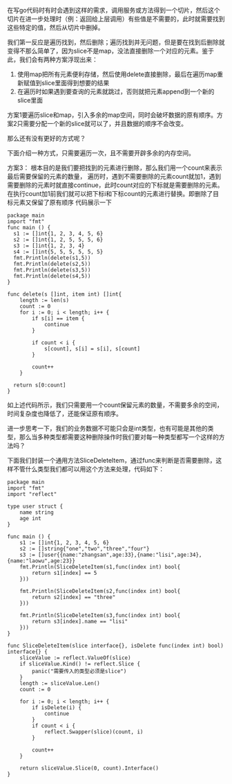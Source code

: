 在写go代码时有时会遇到这样的需求，调用服务或方法得到一个切片，然后这个切片在进一步处理时（例：返回给上层调用）有些值是不需要的，此时就需要找到这些特定的值，然后从切片中删掉。

我们第一反应是遍历找到，然后删除；遍历找到并无问题，但是要在找到后删除就变得不那么简单了，因为slice不是map，没法直接删除一个对应的元素。鉴于此，我们会有两种方案浮现出来：

1. 使用map把所有元素便利存储，然后使用delete直接删除，最后在遍历map重新赋值到slice里面得到想要的结果
2. 在遍历时如果遇到要查询的元素就跳过，否则就把元素append到一个新的slice里面

方案1要遍历slice和map，引入多余的map空间，同时会破坏数据的原有顺序。方案2只需要分配一个新的slice就可以了，并且数据的顺序不会改变。

那么还有没有更好的方式呢？

下面介绍一种方式，只需要遍历一次，且不需要开辟多余的内存空间。

方案3：
根本目的是我们要把找到的元素进行删除，那么我们用一个count来表示最后需要保留的元素的数量，
遍历时，遇到不需要删除的元素count就加1，遇到需要删除的元素时就直接continue，此时count对应的下标就是需要删除的元素。
在执行count加1前我们就可以把下标i和下标count的元素进行替换。即删除了目标元素又保留了原有顺序
代码展示一下

```golang
package main
import "fmt"
func main () {
  s1 := []int{1, 2, 3, 4, 5, 6}
  s2 := []int{1, 2, 5, 5, 5, 6}
  s3 := []int{1, 2, 3, 4}
  s4 := []int{5, 5, 5, 5, 5, 5}
  fmt.Println(delete(s1,5))
  fmt.Println(delete(s2,5))
  fmt.Println(delete(s3,5))
  fmt.Println(delete(s4,5))
}

func delete(s []int, item int) []int{
    length := len(s)
    count := 0
    for i := 0; i < length; i++ {
        if s[i] == item {
            continue
        }
        
        if count < i {
            s[count], s[i] = s[i], s[count]
        }
        
        count++
    }
    
  return s[0:count]
}
```

如上述代码所示，我们只需要用一个count保留元素的数量，不需要多余的空间，时间复杂度也降低了，还能保证原有顺序。

进一步思考一下，我们的业务数据不可能只会是int类型，也有可能是其他的类型，那么当多种类型都需要这种删除操作时我们要对每一种类型都写一个这样的方法吗？

下面我们封装一个通用方法SliceDeleteItem，通过func来判断是否需要删除，这样不管什么类型我们都可以用这个方法来处理，代码如下：

```golang
package main
import "fmt"
import "reflect"

type user struct {
    name string
    age int
}

func main () {
    s1 := []int{1, 2, 3, 4, 5, 6}
    s2 := []string{"one","two","three","four"}
    s3 := []user{{name:"zhangsan",age:33},{name:"lisi",age:34},{name:"laowu",age:23}}
    fmt.Println(SliceDeleteItem(s1,func(index int) bool{
        return s1[index] == 5
    }))

    fmt.Println(SliceDeleteItem(s2,func(index int) bool{
        return s2[index] == "three"
    }))

    fmt.Println(SliceDeleteItem(s3,func(index int) bool{
        return s3[index].name == "lisi"
    }))
}

func SliceDeleteItem(slice interface{}, isDelete func(index int) bool) interface{} {
    sliceValue := reflect.ValueOf(slice)
    if sliceValue.Kind() != reflect.Slice {
        panic("需要传入的类型必须是slice")
    }
    length := sliceValue.Len()
    count := 0

    for i := 0; i < length; i++ {
        if isDelete(i) {
            continue
        }
        if count < i {
            reflect.Swapper(slice)(count, i)
        }

        count++
    }

    return sliceValue.Slice(0, count).Interface()
}
```
